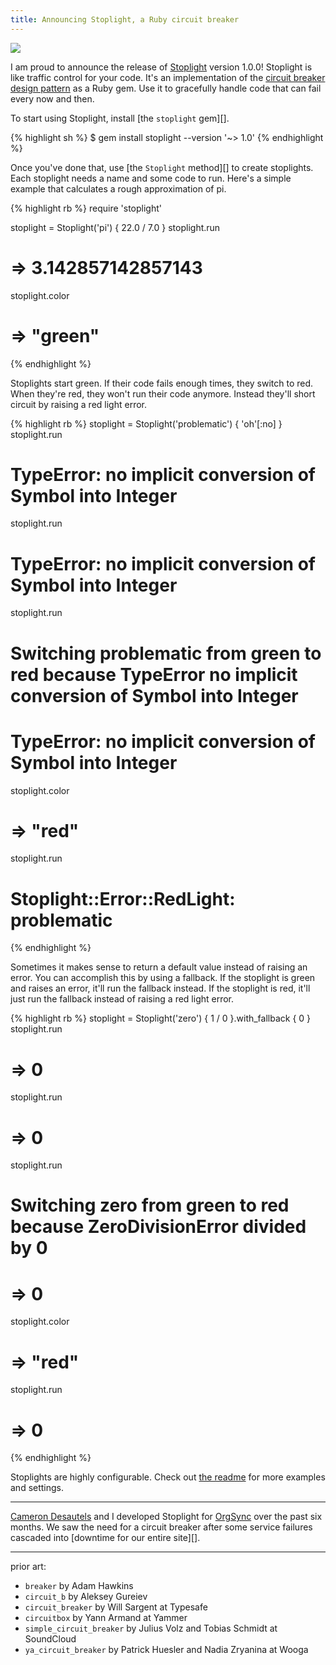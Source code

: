 ```yaml
---
title: Announcing Stoplight, a Ruby circuit breaker
---
```


![][1]

I am proud to announce the release of [Stoplight][] version 1.0.0! Stoplight is
like traffic control for your code. It's an implementation of the [circuit
breaker design pattern][] as a Ruby gem. Use it to gracefully handle code that
can fail every now and then.

To start using Stoplight, install [the `stoplight` gem][].

{% highlight sh %}
$ gem install stoplight --version '~> 1.0'
{% endhighlight %}

Once you've done that, use [the `Stoplight` method][] to create stoplights. Each
stoplight needs a name and some code to run. Here's a simple example that
calculates a rough approximation of pi.

{% highlight rb %}
require 'stoplight'

stoplight = Stoplight('pi') { 22.0 / 7.0 }
stoplight.run
# => 3.142857142857143
stoplight.color
# => "green"
{% endhighlight %}

Stoplights start green. If their code fails enough times, they switch to red.
When they're red, they won't run their code anymore. Instead they'll short
circuit by raising a red light error.

{% highlight rb %}
stoplight = Stoplight('problematic') { 'oh'[:no] }
stoplight.run
# TypeError: no implicit conversion of Symbol into Integer
stoplight.run
# TypeError: no implicit conversion of Symbol into Integer
stoplight.run
# Switching problematic from green to red because TypeError no implicit conversion of Symbol into Integer
# TypeError: no implicit conversion of Symbol into Integer
stoplight.color
# => "red"
stoplight.run
# Stoplight::Error::RedLight: problematic
{% endhighlight %}

Sometimes it makes sense to return a default value instead of raising an error.
You can accomplish this by using a fallback. If the stoplight is green and
raises an error, it'll run the fallback instead. If the stoplight is red, it'll
just run the fallback instead of raising a red light error.

{% highlight rb %}
stoplight = Stoplight('zero') { 1 / 0 }.with_fallback { 0 }
stoplight.run
# => 0
stoplight.run
# => 0
stoplight.run
# Switching zero from green to red because ZeroDivisionError divided by 0
# => 0
stoplight.color
# => "red"
stoplight.run
# => 0
{% endhighlight %}

Stoplights are highly configurable. Check out [the readme][] for more examples
and settings.

---

[Cameron Desautels][] and I developed Stoplight for [OrgSync][] over the past six months. We saw the need for a circuit breaker after some service failures cascaded into [downtime for our entire site][].

---

prior art:

- `breaker` by Adam Hawkins
- `circuit_b` by Aleksey Gureiev
- `circuit_breaker` by Will Sargent at Typesafe
- `circuitbox` by Yann Armand at Yammer
- `simple_circuit_breaker` by Julius Volz and Tobias Schmidt at SoundCloud
- `ya_circuit_breaker` by Patrick Huesler and Nadia Zryanina at Wooga

[1]: /static/images/2015/02/19/stoplight.svg
[stoplight]: https://github.com/orgsync/stoplight
[circuit breaker design pattern]: http://en.wikipedia.org/wiki/Circuit_breaker_design_pattern
[the stoplight gem]: https://rubygems.org/gems/stoplight
[the stoplight method]: http://www.rubydoc.info/github/orgsync/stoplight/toplevel:Stoplight
[the readme]: https://github.com/orgsync/stoplight/blob/v1.0.0/README.md#readme
[cameron desautels]: http://camdez.com
[orgsync]: https://www.orgsync.com
[some downtime]: http://status.orgsync.com/incidents/1j6zkfj2dbdy
